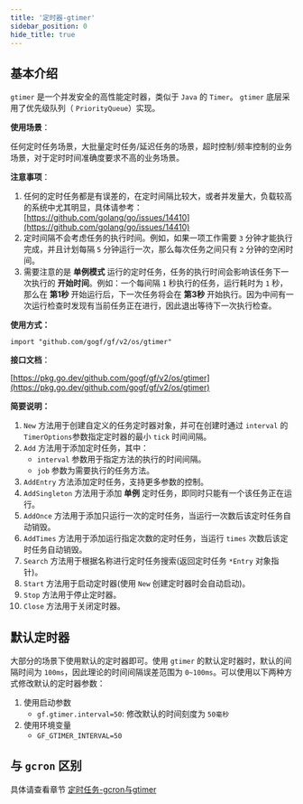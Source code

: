 ```yaml
---
title: '定时器-gtimer'
sidebar_position: 0
hide_title: true
---
```


## 基本介绍

`gtimer` 是一个并发安全的高性能定时器，类似于 `Java` 的 `Timer`。 `gtimer` 底层采用了优先级队列（ `PriorityQueue`）实现。

**使用场景**：

任何定时任务场景，大批量定时任务/延迟任务的场景，超时控制/频率控制的业务场景，对于定时时间准确度要求不高的业务场景。

**注意事项**：

1. 任何的定时任务都是有误差的，在定时间隔比较大，或者并发量大，负载较高的系统中尤其明显，具体请参考： [https://github.com/golang/go/issues/14410](https://github.com/golang/go/issues/14410)
2. 定时间隔不会考虑任务的执行时间。例如，如果一项工作需要 `3` 分钟才能执行完成，并且计划每隔 `5` 分钟运行一次，那么每次任务之间只有 `2` 分钟的空闲时间。
3. 需要注意的是 **单例模式** 运行的定时任务，任务的执行时间会影响该任务下一次执行的 **开始时间**。例如：一个每间隔 `1` 秒执行的任务，运行耗时为 `1` 秒，那么在 **第1秒** 开始运行后，下一次任务将会在 **第3秒** 开始执行。因为中间有一次运行检查时发现有当前任务正在进行，因此退出等待下一次执行检查。

**使用方式：**

```
import "github.com/gogf/gf/v2/os/gtimer"
```

**接口文档**：

[https://pkg.go.dev/github.com/gogf/gf/v2/os/gtimer](https://pkg.go.dev/github.com/gogf/gf/v2/os/gtimer)

**简要说明：**

01. `New` 方法用于创建自定义的任务定时器对象，并可在创建时通过 `interval` 的 `TimerOptions`参数指定定时器的最小 `tick` 时间间隔。
02. `Add` 方法用于添加定时任务，其中：
    - `interval` 参数用于指定方法的执行的时间间隔。
    - `job` 参数为需要执行的任务方法。
03. `AddEntry` 方法添加定时任务，支持更多参数的控制。
04. `AddSingleton` 方法用于添加 **单例** 定时任务，即同时只能有一个该任务正在运行。
05. `AddOnce` 方法用于添加只运行一次的定时任务，当运行一次数后该定时任务自动销毁。
06. `AddTimes` 方法用于添加运行指定次数的定时任务，当运行 `times` 次数后该定时任务自动销毁。
07. `Search` 方法用于根据名称进行定时任务搜索(返回定时任务 `*Entry` 对象指针)。
08. `Start` 方法用于启动定时器(使用 `New` 创建定时器时会自动启动)。
09. `Stop` 方法用于停止定时器。
10. `Close` 方法用于关闭定时器。

## 默认定时器

大部分的场景下使用默认的定时器即可。使用 `gtimer` 的默认定时器时，默认的间隔时间为 `100ms`，因此理论的时间间隔误差范围为 `0~100ms`。可以使用以下两种方式修改默认的定时器参数：

1. 使用启动参数
   - `gf.gtimer.interval=50`: 修改默认的时间刻度为 `50毫秒`
2. 使用环境变量
   - `GF_GTIMER_INTERVAL=50`

## 与 `gcron` 区别

具体请查看章节 [定时任务-gcron与gtimer](output/goframe-v2.3-md/组件列表/系统相关/定时任务-gcron/定时任务-gcron与gtimer)

    